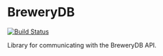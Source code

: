 # BreweryDB

[![Build Status](https://travis-ci.org/jwelton/BreweryDB.svg)](https://travis-ci.org/jwelton/BreweryDB)

Library for communicating with the BreweryDB API.

